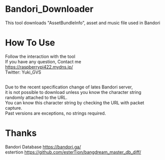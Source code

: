 # Bandori_Downloader
This tool downloads "AssetBundleInfo", asset and music file used in Bandori<br>

# How To Use
Follow the interaction with the tool<br>
If you have any question, Contact me  <br>
https://raspberrypi422.mydns.jp/ <br>
Twitter: Yuki_GVS <br><br>

Due to the recent specification change of lates Bandori server,<br> 
it is not possible to download unless you know the character string randomly attached to the URL.<br> 
You can know this character string by checking the URL with packet capture.<br>
Past versions are exceptions, no strings required.<br>

# Thanks
Bandori Database https://bandori.ga/ <br>
estertion https://github.com/esterTion/bangdream_master_db_diff/
